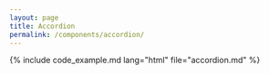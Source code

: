 ```yaml
---
layout: page
title: Accordion
permalink: /components/accordion/
---
```


{% include code_example.md lang="html" file="accordion.md" %}
